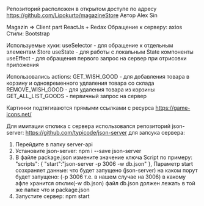 Репозиторий расположен в открытом доступе по адресу https://github.com/Lipokurto/magazineStore
Автор Alex Sin 

Magazin => Client part
ReactJs + Redax
Обращение к серверу: axios
Стили: Bootstrap

Используемые хуки:
useSelector - для обращение к отдельным элементам Store
useState - для работы с локальным State компоненты
useEffect - для обращения первого запрос на сервер при отрисовки приложения

Использовались actions:
GET_WISH_GOOD - для добавления товара в корзину и одновременного удлаления товара со склада
REMOVE_WISH_GOOD - для удаления товара из корзины
GET_ALL_LIST_GOODS - первичный запрос на сервер

Картинки подтягиваются прямыми ссылками с ресурса https://game-icons.net/

Для имитации отклика с сервера использовался репозиторий json-server: https://github.com/typicode/json-server
для запсука сервера:
1. Перейдите в папку server-api
2. Установите json-server: npm i --save json-server
3. В файле package.json измените значение ключа Script по примеру:
  "scripts": {
    "start":"json-server -p 3006 -w db.json"
  },
  Параметр start созхраняет данные: 
    что будет запущено (json-server)
    на каком порут будет запущено: (-p 3006 т.е. в нашем случае на 3006)
    в какому афле хранится отклик(-w db.json)
    файл db.json должен лежать в той же папке что и package.json
4. Запустите сервер: npm start
